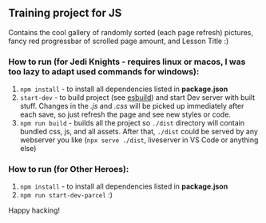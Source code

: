 ## Training project for JS

Contains the cool gallery of randomly sorted (each page refresh) pictures, fancy red progressbar of scrolled page amount, and Lesson Title :)

### How to run (for Jedi Knights - requires linux or macos, I was too lazy to adapt used commands for windows):

1. `npm install` - to install all dependencies listed in **package.json**
2. `start-dev` - to build project (see [esbuild](https://esbuild.github.io/)) and start Dev server with built stuff. Changes in the *.js* and *.css* will be picked up immediately after each save, so just refresh the page and see new styles or code.
3. `npm run build` - builds all the project so `./dist` directory will contain bundled css, js, and all assets. After that, `./dist` could be served by any webserver you like (`npx serve ./dist`, liveserver in VS Code or anything else)

### How to run (for Other Heroes):

1. `npm install` - to install all dependencies listed in **package.json**
2. `npm run start-dev-parcel` :)

Happy hacking!
